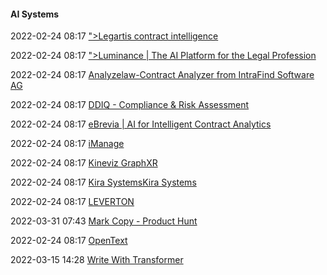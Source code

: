 ####  AI Systems

2022-02-24 08:17 [&quot;&gt;Legartis contract intelligence](https://www.legartis.ai/)

2022-02-24 08:17 [&quot;&gt;Luminance | The AI Platform for the Legal Profession](https://www.luminance.com/)

2022-02-24 08:17 [Analyzelaw-Contract Analyzer from IntraFind Software AG](https://www.intrafind.com/de/contract-analyzer)

2022-02-24 08:17 [DDIQ - Compliance &amp; Risk Assessment](https://www.exiger.com/DDIQ/)

2022-02-24 08:17 [eBrevia | AI for Intelligent Contract Analytics](https://www.dfinsolutions.com/products/ebrevia)

2022-02-24 08:17 [iManage](https://imanage.com/)

2022-02-24 08:17 [Kineviz GraphXR](https://www.kineviz.com/)

2022-02-24 08:17 [Kira SystemsKira Systems](https://kirasystems.com/)

2022-02-24 08:17 [LEVERTON](https://leverton.ai/)

2022-03-31 07:43 [Mark Copy - Product Hunt](https://www.markcopy.ai/product-hunt?ref=producthunt)

2022-02-24 08:17 [OpenText](https://www.opentext.de/)

2022-03-15 14:28 [Write With Transformer](https://transformer.huggingface.co/)



